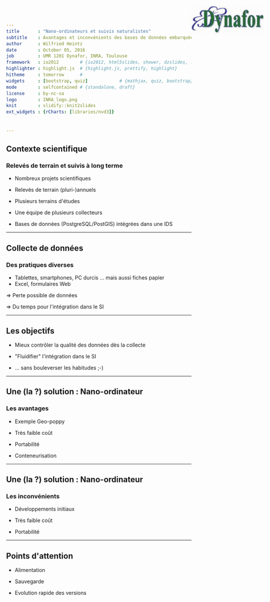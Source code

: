 ```yaml
---
title       : "Nano-ordinateurs et suivis naturalistes"
subtitle    : Avantages et inconvénients des bases de données embarquées
author      : Wilfried Heintz
date        : October 05, 2016
job         : UMR 1201 Dynafor, INRA, Toulouse
framework   : io2012        # {io2012, html5slides, shower, dzslides, ...}
highlighter : highlight.js  # {highlight.js, prettify, highlight}
hitheme     : tomorrow      #   
widgets     : [bootstrap, quiz]            # {mathjax, quiz, bootstrap}
mode        : selfcontained # {standalone, draft}
license     : by-nc-sa
logo        : INRA_logo.png
knit        : slidify::knit2slides
ext_widgets : {rCharts: [libraries/nvd3]}


--- 
```

## Contexte scientifique
<img style="position: absolute; top: 20px; right: 30px; border: 0; width:200px;" src="assets/img/Dynafor.jpg">
<h3>Relevés de terrain et suivis à long terme</h3>


 - Nombreux projets scientifiques
 
 - Relevés de terrain (pluri-)annuels
 
 - Plusieurs terrains d'études
 
 - Une équipe de plusieurs collecteurs
 
 - Bases de données (PostgreSQL/PostGIS) intégrées dans une IDS 
 

--- 

## Collecte de données

<h3>Des pratiques diverses</h3>
 
 - Tablettes, smartphones, PC durcis ... mais aussi fiches papier
 - Excel, formulaires Web

=> Perte possible de données

=> Du temps pour l'intégration dans le SI


--- 

## Les objectifs


 - Mieux contrôler la qualité des données dès la collecte
 
 - "Fluidifier" l'intégration dans le SI
 
 - ... sans bouleverser les habitudes ;-)


--- 

## Une (la ?) solution : Nano-ordinateur


<h3>Les avantages</h3>
 
 - Exemple Geo-poppy
 
 - Très faible coût
 
 - Portabilité
 
 - Conteneurisation



--- 

## Une (la ?) solution : Nano-ordinateur


<h3>Les inconvénients</h3>
 
 - Développements initiaux
 
 - Très faible coût
 
 - Portabilité


--- 

## Points d'attention

 
 - Alimentation
 
 - Sauvegarde
 
 - Evolution rapide des versions
 

 
 
 
